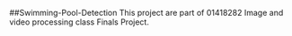 ##Swimming-Pool-Detection
This project are part of 01418282 Image and video processing class Finals Project.
